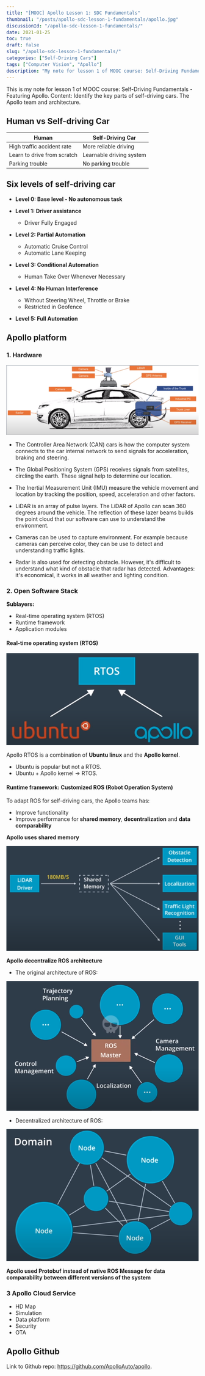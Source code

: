 ```yaml
---
title: "[MOOC] Apollo Lesson 1: SDC Fundamentals"
thumbnail: "/posts/apollo-sdc-lesson-1-fundamentals/apollo.jpg"
discussionId: "/apollo-sdc-lesson-1-fundamentals/"
date: 2021-01-25
toc: true
draft: false
slug: "/apollo-sdc-lesson-1-fundamentals/"
categories: ["Self-Driving Cars"]
tags: ["Computer Vision", "Apollo"]
description: "My note for lesson 1 of MOOC course: Self-Driving Fundamentals - Featuring Apollo. Content: Identify the key parts of self-driving cars. The Apollo team and architecture."
---
```


This is my note for lesson 1 of MOOC course: Self-Driving Fundamentals - Featuring Apollo. Content: Identify the key parts of self-driving cars. The Apollo team and architecture.


## Human vs Self-driving Car

| Human                       | Self-Driving Car         | 
|-----------------------------|--------------------------|
| High traffic accident rate  | More reliable driving    |  
| Learn to drive from scratch | Learnable driving system |   
| Parking trouble             | No parking trouble       |  

## Six levels of self-driving car

- **Level 0: Base level - No autonomous task**

- **Level 1: Driver assistance**
    + Driver Fully Engaged

- **Level 2: Partial Automation**
    + Automatic Cruise Control
    + Automatic Lane Keeping

- **Level 3: Conditional Automation**
    + Human Take Over Whenever Necessary

- **Level 4: No Human Interference**
    + Without Steering Wheel, Throttle or Brake
    + Restricted in Geofence

- **Level 5: Full Automation**


## Apollo platform


### 1. Hardware

![The hardware system of a self-driving car. Image from Apollo course](hardware-system.png)

- The Controller Area Network (CAN) cars is how the computer system connects to the car internal network to send signals for acceleration, braking and steering.

- The Global Positioning System (GPS) receives signals from satellites, circling the earth. These signal help to determine our location.

- The Inertial Measurement Unit (IMU) measure the vehicle movement and location by tracking the position, speed, acceleration and other factors.

- LiDAR is an array of pulse layers. The LiDAR of Apollo can scan 360 degrees around the vehicle. The reflection of these lazer beams builds the point cloud that our software can use to understand the environment.

- Cameras can be used to capture environment. For example because cameras can perceive color, they can be use to detect and understanding traffic lights. 

- Radar is also used for detecting obstacle. However, it's difficult to understand what kind of obstacle that radar has detected. Advantages: it's economical, it works in all weather and lighting condition.


### 2. Open Software Stack


**Sublayers:**
- Real-time operating system (RTOS)
- Runtime framework
- Application modules

#### Real-time operating system (RTOS)

![Apollo RTOS](apollo-rtos.png)

Apollo RTOS is a combination of **Ubuntu linux** and the **Apollo kernel**.
- Ubuntu is popular but not a RTOS.
- Ubuntu + Apollo kernel -> RTOS.


#### Runtime framework: Customized ROS (Robot Operation System)

To adapt ROS for self-driving cars, the Apollo teams has:
- Improve functionality
- Improve performance for **shared memory**, **decentralization** and **data comparability**

**Apollo uses shared memory**

![Shared memory pattern](shared-mem.png)

**Apollo decentralize ROS architecture**

- The original architecture of ROS:

![ROS Master fails](ros-master-fails.png)

- Decentralized architecture of ROS:

![Decentralized Architecture](decentralized.png)

**Apollo used Protobuf instead of native ROS Message for data comparability between different versions of the system**


### 3 Apollo Cloud Service

- HD Map
- Simulation
- Data platform
- Security
- OTA


## Apollo Github

Link to Github repo: <https://github.com/ApolloAuto/apollo>.